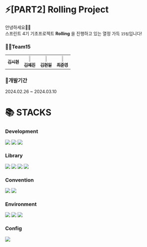 # ⚡️[PART2] Rolling Project
안녕하세요👋🏻  
스프린트 4기 기초프로젝트 **Rolling** 을 진행하고 있는 열정 가득 `15팀`입니다!

### 🏃🏻Team15
<table width="100%">
  <tbody>
    <tr>
      <td align="center"><a href="https://github.com/sihyonn"><img src="width="25%" alt=""/><br /><sub><b> 김시현 </b></sub></a><br /></td>
      <td align="center"><a href="https://github.com/ggjiny"><img src="" width="25%" alt=""/><br /><sub><b> 김예진 </b></sub></a><br /></td>
      <td align="center"><a href="https://github.com/Dharmaparami"><img src="" width="25%" alt=""/><br /><sub><b> 김현일 </b></sub></a><br /></td>
      <td align="center"><a href="https://github.com/joonyoungchoi0801"><img src="" width="25%" alt=""/><br /><sub><b> 최준영 </b></sub></a><br /></td>
     <tr/>
  </tbody>
</table>  



### 🔨개발기간
2024.02.26 ~ 2024.03.10

<div><h1>📚 STACKS</h1></div>


### Development

<img src="https://img.shields.io/badge/JavaScript-F7DF1E?style=for-the-badge&logo=Javascript&logoColor=white"> 
<img src="https://img.shields.io/badge/React-61DAFB?style=for-the-badge&logo=React&logoColor=white">
<img src="https://img.shields.io/badge/css-1572B6?style=for-the-badge&logo=css3&logoColor=white"> 

### Library
<img src="https://img.shields.io/badge/styled%20components-DB7093?style=for-the-badge&logo=styledcomponents&logoColor=white"> 
<img src="https://img.shields.io/badge/Axios-DA291C?style=for-the-badge&logo=axios&logoColor=white"> 
<img src="https://img.shields.io/badge/React Router Dom-3178C6?style=for-the-badge&logo=&logoColor=white">
<img src="https://img.shields.io/badge/reactquery-FF4154?style=for-the-badge&logo=reactquery&logoColor=white">


### Convention

<img src="https://img.shields.io/badge/eslint-4B32C3?style=for-the-badge&logo=eslint&logoColor=white"> 
<img src="https://img.shields.io/badge/prettier-F7B93E?style=for-the-badge&logo=prettier&logoColor=white"> 

### Environment

<img src="https://img.shields.io/badge/visual Studio code-007ACC?style=for-the-badge&logo=VisualStudioCode&logoColor=white"> <img src="https://img.shields.io/badge/Git-F05032?style=for-the-badge&logo=Git&logoColor=white">
<img src="https://img.shields.io/badge/github-181717?style=for-the-badge&logo=github&logoColor=white">

### Config

<img src="https://img.shields.io/badge/npm-CB3837?style=for-the-badge&logo=npm&logoColor=white">


